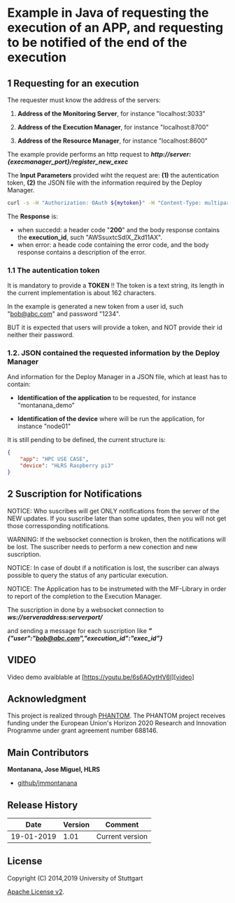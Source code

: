 # Example in Java of requesting the execution of an APP, and requesting to be notified of the end of the execution





## 1 Requesting for an execution

The requester must know the address of the servers:

1. **Address of the Monitoring Server**, for instance "localhost:3033"

2. **Address of the Execution Manager**, for instance "localhost:8700"

3. **Address of the Resource Manager**, for instance  "localhost:8600"

The example provide performs an http request to ***http://${server}:${execmanager_port}/register_new_exec***

The **Input Parameters** provided wiht the request are: **(1)** the autentication token, **(2)** the JSON file with the information required by the Deploy Manager.

```bash
curl -s -H "Authorization: OAuth ${mytoken}" -H "Content-Type: multipart/form-data" -XPOST -F "UploadJSON=@start_exec.json" http://${server}:${execmanager_port}/register_new_exec;
```

The **Response** is:

* when succedd: a header code "**200**" and the body response contains the **execution_id**, such "AWSsuxtcSdlX_Zkd11AX".
* when error: a heade code containing the error code, and the body response contains a description of the error.

### 1.1 The autentication token

   It is mandatory to provide a **TOKEN** !!  The token is a text string, its length in the current implementation is about 162 characters.

   In the example is generated a new token from a user id, such "bob@abc.com" and password "1234".

   BUT it is expected that users will provide a token, and NOT provide their id neither their password.


### 1.2. JSON contained the requested information by the Deploy Manager

And information for the Deploy Manager in a JSON file, which at least has to contain:

   * **Identification of the application** to be requested, for instance "montanana_demo"

   * **Identification of the device** where will be run the application, for instance "node01"
   
   
It is still pending to be defined, the current structure is:

```json
{
	"app": "HPC USE CASE",
	"device": "HLRS Raspberry pi3"
}
```

## 2 Suscription for Notifications

NOTICE: Who suscribes will get ONLY notifications from the server of the NEW updates. If you suscribe later than some updates, then you will not get those corressponding notifications.

WARNING: If the websocket connection is broken, then the notifications will be lost. The suscriber needs to perform a new conection and new suscription.

NOTICE: In case of doubt if a notification is lost, the suscriber can always possible to query the status of any particular execution.

NOTICE: The Application has to be instrumeted with the MF-Library in order to report of the completion to the Execution Manager.

The suscription in done by a websocket connection to ***ws://serveraddress:serverport/***

and sending a message for each suscription like ***"{"user":"bob@abc.com","execution_id":"exec_id"}***




## VIDEO

Video demo avaiblable at  [https://youtu.be/6s6AOytHV6I][video]


 

## Acknowledgment
This project is realized through [PHANTOM][phantom].
The PHANTOM project receives funding under the European Union's Horizon 2020 Research and Innovation Programme under grant agreement number 688146.




## Main Contributors
 
**Montanana, Jose Miguel, HLRS**
+ [github/jmmontanana](https://github.com/jmmontanana)
 


## Release History

| Date        | Version | Comment          |
| ----------- | ------- | ---------------- |
| 19-01-2019  | 1.01     | Current version  |

## License
Copyright (C) 2014,2019 University of Stuttgart

[Apache License v2](LICENSE).
 
[video]: https://youtu.be/6s6AOytHV6I
[phantom]: http://www.phantom-project.org
